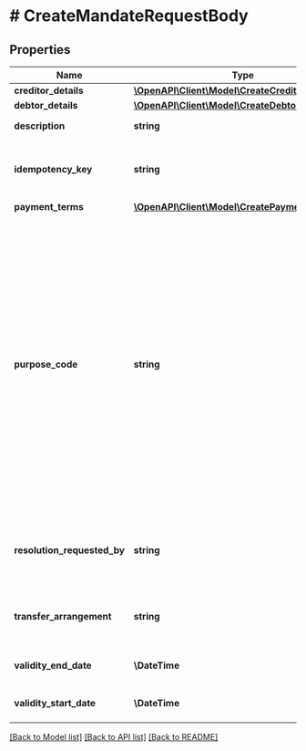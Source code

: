 # # CreateMandateRequestBody

## Properties

Name | Type | Description | Notes
------------ | ------------- | ------------- | -------------
**creditor_details** | [**\OpenAPI\Client\Model\CreateCreditorDetailsDto**](CreateCreditorDetailsDto.md) |  |
**debtor_details** | [**\OpenAPI\Client\Model\CreateDebtorDetailsDto**](CreateDebtorDetailsDto.md) |  |
**description** | **string** | A mandate description. | [optional]
**idempotency_key** | **string** | Idempotency key generated by the client of the API. Used for request duplication check. |
**payment_terms** | [**\OpenAPI\Client\Model\CreatePaymentTermsDto**](CreatePaymentTermsDto.md) |  |
**purpose_code** | **string** | The purpose of this mandate.  * **MORTGAGE**: Mortgage payments.  * **UTILITY**: Utility payments.  * **LOAN**: Loan payments.  * **DEPENDANT**: Dependant support payments.  * **GAMBLING**: Gambling payments.  * **RETAIL**: Retail payments.  * **SALARY**: Salary payments.  * **PERSONAL**: Personal payments.  * **GOVERNMENT**: Government payments.  * **PENSION**: Pension payments.  * **TAX**: Tax payments.  * **OTHER**: Other service payments. |
**resolution_requested_by** | **string** | Date time in UTC format yyyy-MM-dd&#39;T&#39;hh:mm:ss.sss&#39;Z&#39; e.g. 2023-09-10T10:00:00.000Z (Optional). | [optional]
**transfer_arrangement** | **string** | Indication of future transfer date, conditions of sale and requirement to hold funds. | [optional]
**validity_end_date** | **\DateTime** | The date when the mandate stops being valid. | [optional]
**validity_start_date** | **\DateTime** | The date when the mandate becomes valid. |

[[Back to Model list]](../../README.md#models) [[Back to API list]](../../README.md#endpoints) [[Back to README]](../../README.md)
